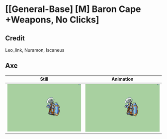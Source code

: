 # [\[General-Base\] \[M\] Baron Cape +Weapons, No Clicks]

## Credit

Leo_link, Nuramon, Iscaneus
	
## Axe

| Still | Animation |
| :---: | :-------: |
| ![Axe still](./Axe_000.png) | ![Axe animation](./Axe.gif) |

